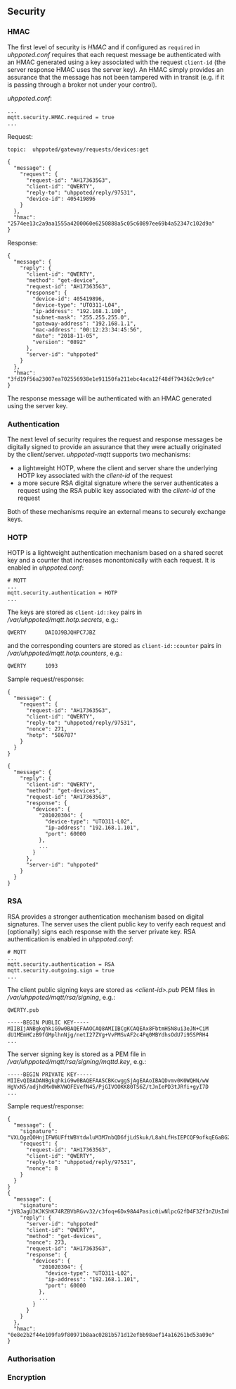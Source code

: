 ## Security

### HMAC

The first level of security is _HMAC_ and if configured as `required` in _uhppoted.conf_ requires that 
each request message be authenticated with an HMAC generated using a key associated with the request
`client-id` (the server response HMAC uses the server key). An HMAC simply provides an assurance that
the message has not been tampered with in transit (e.g. if it is passing through a broker not under your
control).

_uhppoted.conf_:
```
...
mqtt.security.HMAC.required = true
...
```

Request:
```
topic:  uhppoted/gateway/requests/devices:get

{
  "message": {
    "request": {
      "request-id": "AH173635G3",
      "client-id": "QWERTY",
      "reply-to": "uhppoted/reply/97531",
      "device-id": 405419896
    }
  },
  "hmac": "2574ee13c2a9aa1555a4200060e6250888a5c05c60897ee69b4a52347c102d9a"
}
```

Response:
```
{
  "message": {
    "reply": {
      "client-id": "QWERTY",
      "method": "get-device",
      "request-id": "AH173635G3",
      "response": {
        "device-id": 405419896,
        "device-type": "UTO311-L04",
        "ip-address": "192.168.1.100",
        "subnet-mask": "255.255.255.0",
        "gateway-address": "192.168.1.1",
        "mac-address": "00:12:23:34:45:56",
        "date": "2018-11-05",
        "version": "0892"
      },
      "server-id": "uhppoted"
    }
  },
  "hmac": "3fd19f56a23007ea702556938e1e91150fa211ebc4aca12f48df794362c9e9ce"
}

```

The response message will be authenticated with an HMAC generated using the server key.

### Authentication

The next level of security requires the request and response messages be digitally signed to provide
an assurance that they were actually originated by the client/server. _uhppoted-mqtt_ supports two mechanisms:

- a lightweight HOTP, where the client and server share the underlying HOTP key associated with the _client-id_ 
  of the request
- a more secure RSA digital signature where the server authenticates a request using the RSA public key associated
  with the _client-id_ of the request

Both of these mechanisms require an external means to securely exchange keys.

### HOTP

HOTP is a lightweight authentication mechanism based on a shared secret key and a counter that increases monontonically 
with each request. It is enabled in _uhppoted.conf_:
```
# MQTT
...
mqtt.security.authentication = HOTP
...
```

The keys are stored as `client-id::key` pairs in _/var/uhppoted/mqtt.hotp.secrets_, e.g.:
```
QWERTY      DAIOJ9BJQHPC7JBZ
```

and the corresponding counters are stored as `client-id::counter` pairs in _/var/uhppoted/mqtt.hotp.counters_, e.g.:
```
QWERTY      1093
```

Sample request/response:
```
{
  "message": {
    "request": {
      "request-id": "AH173635G3",
      "client-id": "QWERTY",
      "reply-to": "uhppoted/reply/97531",
      "nonce": 271,
      "hotp": "586787"
    }
  }
}

{
  "message": {
    "reply": {
      "client-id": "QWERTY",
      "method": "get-devices",
      "request-id": "AH173635G3",
      "response": {
        "devices": {
          "201020304": {
            "device-type": "UTO311-L02",
            "ip-address": "192.168.1.101",
            "port": 60000
          },
          ...
        }
      },
      "server-id": "uhppoted"
    }
  }
}
```

### RSA

RSA provides a stronger authentication mechanism based on digital signatures. The server uses the client public key
to verify each request and (optionally) signs each response with the server private key. RSA authentication is enabled
in _uhppoted.conf_:
```
# MQTT
...
mqtt.security.authentication = RSA
mqtt.security.outgoing.sign = true
...
```

The client public signing keys are stored as _\<client-id\>.pub_ PEM files in _/var/uhppoted/mqtt/rsa/signing_,
e.g.:
```
QWERTY.pub

-----BEGIN PUBLIC KEY-----
MIIBIjANBgkqhkiG9w0BAQEFAAOCAQ8AMIIBCgKCAQEAx8FbtmHSN8ui3eJN+CiM
dU1MEmHCzB9fGMplhnNjg/netI27ZVg+VvPMSvAF2c4Pq0MBYdhsOdU7i95SPRH4
...

```

The server signing key is stored as a PEM file in _/var/uhppoted/mqtt/rsa/signing/mqttd.key_, e.g.:
```
-----BEGIN PRIVATE KEY-----
MIIEvQIBADANBgkqhkiG9w0BAQEFAASCBKcwggSjAgEAAoIBAQDvmv0K0WQHN/wW
HgVxN5/adjhdMx0WKVWOFEVefN45/PjGIVOOKK80TS6Z/tJnIePD3tJRfi+gyI7D
...
```

Sample request/response:
```
{
  "message": {
    "signature": "VXLQgzQOHnjIFW6UFftWBYtdwluM3M7nbQD6fjLdSkuk/L8ahLfHsIEPCQF9ofkqEGaBG2Dl6QJtqYF825z8dLPsxbQA1bgMrdbpiVKiS09Vn4ubONIGmShQKcuoZuAzgsVeNbCsDW2MhSq/f6W/DUlKmD9PwgxMkzeKUCjM8bQ=",
    "request": {
      "request-id": "AH173635G3",
      "client-id": "QWERTY",
      "reply-to": "uhppoted/reply/97531",
      "nonce": 8
    }
  }
}
{
  "message": {
    "signature": "jVBJagU3KJKShK74RZBVbRGvv32/c3foq+6Dx98A4Pasic0iwNlpcG2fD4F3Zf3nZUsImhVdNTGRUtxzi7sbxI+fUR9STKCsRNDrjrP94gVotLk7GCT/mKyq58XSkHwluR6zj7P0qT3i9Y6U4Du5k8nhIzUObF9/Hff0WA6VtNVj9rhmIOg3pWJAhdjf+Hy6+9lxYjGwCc+3uZzo0wKaca68M3chONx78RlZvbXdr/S1AsvUx0avz+oX8lk4kGbJaq7g/FN9OSN4h8Hz6Al9/TYeUIMImfg3QgfPGujYd3tVSIfnYwmbYkEmQ4hJNQ8JkpDJ+zETf95Fo2Rt9yjJdw==",
    "reply": {
      "server-id": "uhppoted"
      "client-id": "QWERTY",
      "method": "get-devices",
      "nonce": 273,
      "request-id": "AH173635G3",
      "response": {
        "devices": {
          "201020304": {
            "device-type": "UTO311-L02",
            "ip-address": "192.168.1.101",
            "port": 60000
          },
          ...
        }
      }
    }
  },
  "hmac": "0e8e2b2f44e109fa9f80971b8aac0281b571d12efbb98aef14a16261bd53a09e"
}
```

### Authorisation

### Encryption


